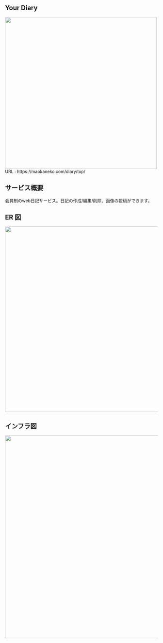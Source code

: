 ## Your Diary
<img width="500"  src="https://github.com/maokaneko/portfolio_django/assets/141111818/407f5760-3fbb-4cae-990d-ce0e291d1794">
URL : https://maokaneko.com/diary/top/

## サービス概要
会員制のweb日記サービス。日記の作成/編集/削除、画像の投稿ができます。



## ER 図
<img width="611" src="https://github.com/maokaneko/Your-Diary/assets/141111818/85d118c8-2639-413b-8397-ed3658a15158">



## インフラ図
<img width="668" src="https://github.com/maokaneko/Your-Diary/assets/141111818/15c762bd-faf3-4ab9-b0c5-62e3d09a4373">


